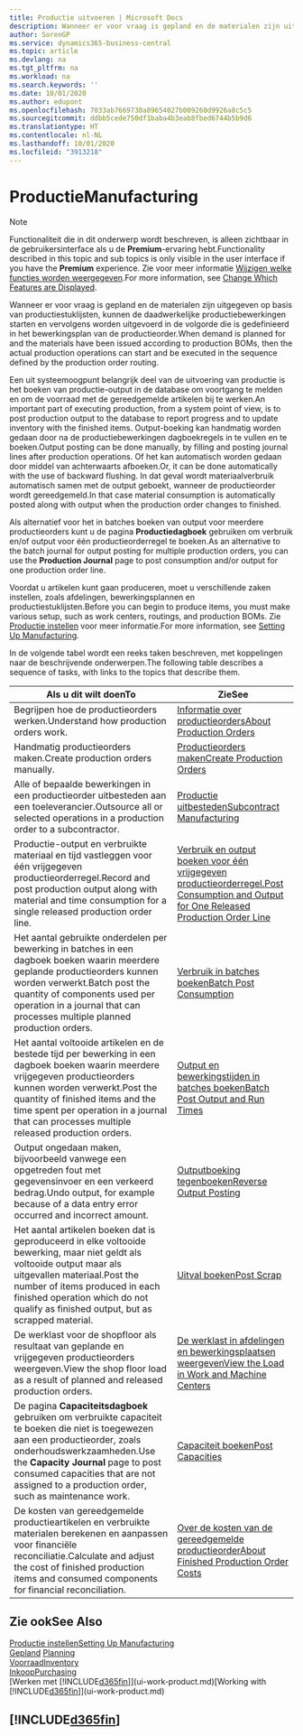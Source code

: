 ```yaml
---
title: Productie uitvoeren | Microsoft Docs
description: Wanneer er voor vraag is gepland en de materialen zijn uitgegeven op basis van productiestuklijsten, kunnen de daadwerkelijke productiebewerkingen starten en vervolgens worden uitgevoerd in de volgorde die is gedefinieerd in het bewerkingsplan van de productieorder.
author: SorenGP
ms.service: dynamics365-business-central
ms.topic: article
ms.devlang: na
ms.tgt_pltfrm: na
ms.workload: na
ms.search.keywords: ''
ms.date: 10/01/2020
ms.author: edupont
ms.openlocfilehash: 7033ab7669730a89654027b009260d9926a8c5c5
ms.sourcegitcommit: ddbb5cede750df1baba4b3eab8fbed6744b5b9d6
ms.translationtype: HT
ms.contentlocale: nl-NL
ms.lasthandoff: 10/01/2020
ms.locfileid: "3913218"
---
```

# <a name="manufacturing"></a><span data-ttu-id="28b9b-103">Productie</span><span class="sxs-lookup"><span data-stu-id="28b9b-103">Manufacturing</span></span>
> [!NOTE]
> <span data-ttu-id="28b9b-104">Functionaliteit die in dit onderwerp wordt beschreven, is alleen zichtbaar in de gebruikersinterface als u de **Premium**-ervaring hebt.</span><span class="sxs-lookup"><span data-stu-id="28b9b-104">Functionality described in this topic and sub topics is only visible in the user interface if you have the **Premium** experience.</span></span> <span data-ttu-id="28b9b-105">Zie voor meer informatie [Wijzigen welke functies worden weergegeven](ui-experiences.md).</span><span class="sxs-lookup"><span data-stu-id="28b9b-105">For more information, see [Change Which Features are Displayed](ui-experiences.md).</span></span>

<span data-ttu-id="28b9b-106">Wanneer er voor vraag is gepland en de materialen zijn uitgegeven op basis van productiestuklijsten, kunnen de daadwerkelijke productiebewerkingen starten en vervolgens worden uitgevoerd in de volgorde die is gedefinieerd in het bewerkingsplan van de productieorder.</span><span class="sxs-lookup"><span data-stu-id="28b9b-106">When demand is planned for and the materials have been issued according to production BOMs, then the actual production operations can start and be executed in the sequence defined by the production order routing.</span></span>  

<span data-ttu-id="28b9b-107">Een uit systeemoogpunt belangrijk deel van de uitvoering van productie is het boeken van productie-output in de database om voortgang te melden en om de voorraad met de gereedgemelde artikelen bij te werken.</span><span class="sxs-lookup"><span data-stu-id="28b9b-107">An important part of executing production, from a system point of view, is to post production output to the database to report progress and to update inventory with the finished items.</span></span> <span data-ttu-id="28b9b-108">Output-boeking kan handmatig worden gedaan door na de productiebewerkingen dagboekregels in te vullen en te boeken.</span><span class="sxs-lookup"><span data-stu-id="28b9b-108">Output posting can be done manually, by filling and posting journal lines after production operations.</span></span> <span data-ttu-id="28b9b-109">Of het kan automatisch worden gedaan door middel van achterwaarts afboeken.</span><span class="sxs-lookup"><span data-stu-id="28b9b-109">Or, it can be done automatically with the use of backward flushing.</span></span> <span data-ttu-id="28b9b-110">In dat geval wordt materiaalverbruik automatisch samen met de output geboekt, wanneer de productieorder wordt gereedgemeld.</span><span class="sxs-lookup"><span data-stu-id="28b9b-110">In that case material consumption is automatically posted along with output when the production order changes to finished.</span></span>  

<span data-ttu-id="28b9b-111">Als alternatief voor het in batches boeken van output voor meerdere productieorders kunt u de pagina **Productiedagboek** gebruiken om verbruik en/of output voor één productieorderregel te boeken.</span><span class="sxs-lookup"><span data-stu-id="28b9b-111">As an alternative to the batch journal for output posting for multiple production orders, you can use the **Production Journal** page to post consumption and/or output for one production order line.</span></span>

<span data-ttu-id="28b9b-112">Voordat u artikelen kunt gaan produceren, moet u verschillende zaken instellen, zoals afdelingen, bewerkingsplannen en productiestuklijsten.</span><span class="sxs-lookup"><span data-stu-id="28b9b-112">Before you can begin to produce items, you must make various setup, such as work centers, routings, and production BOMs.</span></span> <span data-ttu-id="28b9b-113">Zie [Productie instellen](production-configure-production-processes.md) voor meer informatie.</span><span class="sxs-lookup"><span data-stu-id="28b9b-113">For more information, see [Setting Up Manufacturing](production-configure-production-processes.md).</span></span>

<span data-ttu-id="28b9b-114">In de volgende tabel wordt een reeks taken beschreven, met koppelingen naar de beschrijvende onderwerpen.</span><span class="sxs-lookup"><span data-stu-id="28b9b-114">The following table describes a sequence of tasks, with links to the topics that describe them.</span></span>   

|<span data-ttu-id="28b9b-115">**Als u dit wilt doen**</span><span class="sxs-lookup"><span data-stu-id="28b9b-115">**To**</span></span>|<span data-ttu-id="28b9b-116">**Zie**</span><span class="sxs-lookup"><span data-stu-id="28b9b-116">**See**</span></span>|  
|------------|-------------|  
|<span data-ttu-id="28b9b-117">Begrijpen hoe de productieorders werken.</span><span class="sxs-lookup"><span data-stu-id="28b9b-117">Understand how production orders work.</span></span>|[<span data-ttu-id="28b9b-118">Informatie over productieorders</span><span class="sxs-lookup"><span data-stu-id="28b9b-118">About Production Orders</span></span>](production-about-production-orders.md)|
|<span data-ttu-id="28b9b-119">Handmatig productieorders maken.</span><span class="sxs-lookup"><span data-stu-id="28b9b-119">Create production orders manually.</span></span>|[<span data-ttu-id="28b9b-120">Productieorders maken</span><span class="sxs-lookup"><span data-stu-id="28b9b-120">Create Production Orders</span></span>](production-how-to-create-production-orders.md)|
|<span data-ttu-id="28b9b-121">Alle of bepaalde bewerkingen in een productieorder uitbesteden aan een toeleverancier.</span><span class="sxs-lookup"><span data-stu-id="28b9b-121">Outsource all or selected operations in a production order to a subcontractor.</span></span>|[<span data-ttu-id="28b9b-122">Productie uitbesteden</span><span class="sxs-lookup"><span data-stu-id="28b9b-122">Subcontract Manufacturing</span></span>](production-how-to-subcontract-manufacturing.md)|
|<span data-ttu-id="28b9b-123">Productie-output en verbruikte materiaal en tijd vastleggen voor één vrijgegeven productieorderregel.</span><span class="sxs-lookup"><span data-stu-id="28b9b-123">Record and post production output along with material and time consumption for a single released production order line.</span></span>|[<span data-ttu-id="28b9b-124">Verbruik en output boeken voor één vrijgegeven productieorderregel.</span><span class="sxs-lookup"><span data-stu-id="28b9b-124">Post Consumption and Output for One Released Production Order Line</span></span>](production-how-to-register-consumption-and-output.md)|  
|<span data-ttu-id="28b9b-125">Het aantal gebruikte onderdelen per bewerking in batches in een dagboek boeken waarin meerdere geplande productieorders kunnen worden verwerkt.</span><span class="sxs-lookup"><span data-stu-id="28b9b-125">Batch post the quantity of components used per operation in a journal that can processes multiple planned production orders.</span></span>|[<span data-ttu-id="28b9b-126">Verbruik in batches boeken</span><span class="sxs-lookup"><span data-stu-id="28b9b-126">Batch Post Consumption</span></span>](production-how-to-post-consumption.md)|
|<span data-ttu-id="28b9b-127">Het aantal voltooide artikelen en de bestede tijd per bewerking in een dagboek boeken waarin meerdere vrijgegeven productieorders kunnen worden verwerkt.</span><span class="sxs-lookup"><span data-stu-id="28b9b-127">Post the quantity of finished items and the time spent per operation in a journal that can processes multiple released production orders.</span></span>|[<span data-ttu-id="28b9b-128">Output en bewerkingstijden in batches boeken</span><span class="sxs-lookup"><span data-stu-id="28b9b-128">Batch Post Output and Run Times</span></span>](production-how-to-post-output-quantity.md)|
|<span data-ttu-id="28b9b-129">Output ongedaan maken, bijvoorbeeld vanwege een opgetreden fout met gegevensinvoer en een verkeerd bedrag.</span><span class="sxs-lookup"><span data-stu-id="28b9b-129">Undo output, for example because of a data entry error occurred and incorrect amount.</span></span>  |[<span data-ttu-id="28b9b-130">Outputboeking tegenboeken</span><span class="sxs-lookup"><span data-stu-id="28b9b-130">Reverse Output Posting</span></span>](production-how-to-reverse-output-posting.md)|  
|<span data-ttu-id="28b9b-131">Het aantal artikelen boeken dat is geproduceerd in elke voltooide bewerking, maar niet geldt als voltooide output maar als uitgevallen materiaal.</span><span class="sxs-lookup"><span data-stu-id="28b9b-131">Post the number of items produced in each finished operation which do not qualify as finished output, but as scrapped material.</span></span>|[<span data-ttu-id="28b9b-132">Uitval boeken</span><span class="sxs-lookup"><span data-stu-id="28b9b-132">Post Scrap</span></span>](production-how-to-post-scrap.md)|
|<span data-ttu-id="28b9b-133">De werklast voor de shopfloor als resultaat van geplande en vrijgegeven productieorders weergeven.</span><span class="sxs-lookup"><span data-stu-id="28b9b-133">View the shop floor load as a result of planned and released production orders.</span></span>|[<span data-ttu-id="28b9b-134">De werklast in afdelingen en bewerkingsplaatsen weergeven</span><span class="sxs-lookup"><span data-stu-id="28b9b-134">View the Load in Work and Machine Centers</span></span>](production-how-to-view-the-load-on-work-centers.md)|      
|<span data-ttu-id="28b9b-135">De pagina **Capaciteitsdagboek** gebruiken om verbruikte capaciteit te boeken die niet is toegewezen aan een productieorder, zoals onderhoudswerkzaamheden.</span><span class="sxs-lookup"><span data-stu-id="28b9b-135">Use the **Capacity Journal** page to post consumed capacities that are not assigned to a production order, such as maintenance work.</span></span>|[<span data-ttu-id="28b9b-136">Capaciteit boeken</span><span class="sxs-lookup"><span data-stu-id="28b9b-136">Post Capacities</span></span>](production-how-to-post-capacities.md)|  
|<span data-ttu-id="28b9b-137">De kosten van gereedgemelde productieartikelen en verbruikte materialen berekenen en aanpassen voor financiële reconciliatie.</span><span class="sxs-lookup"><span data-stu-id="28b9b-137">Calculate and adjust the cost of finished production items and consumed components for financial reconciliation.</span></span>|[<span data-ttu-id="28b9b-138">Over de kosten van de gereedgemelde productieorder</span><span class="sxs-lookup"><span data-stu-id="28b9b-138">About Finished Production Order Costs</span></span>](finance-about-finished-production-order-costs.md)|  

## <a name="see-also"></a><span data-ttu-id="28b9b-139">Zie ook</span><span class="sxs-lookup"><span data-stu-id="28b9b-139">See Also</span></span>  
[<span data-ttu-id="28b9b-140">Productie instellen</span><span class="sxs-lookup"><span data-stu-id="28b9b-140">Setting Up Manufacturing</span></span>](production-configure-production-processes.md)  
<span data-ttu-id="28b9b-141">[Gepland](production-planning.md)    </span><span class="sxs-lookup"><span data-stu-id="28b9b-141">[Planning](production-planning.md)    </span></span>  
[<span data-ttu-id="28b9b-142">Voorraad</span><span class="sxs-lookup"><span data-stu-id="28b9b-142">Inventory</span></span>](inventory-manage-inventory.md)  
[<span data-ttu-id="28b9b-143">Inkoop</span><span class="sxs-lookup"><span data-stu-id="28b9b-143">Purchasing</span></span>](purchasing-manage-purchasing.md)  
<span data-ttu-id="28b9b-144">[Werken met [!INCLUDE[d365fin](includes/d365fin_md.md)]](ui-work-product.md)</span><span class="sxs-lookup"><span data-stu-id="28b9b-144">[Working with [!INCLUDE[d365fin](includes/d365fin_md.md)]](ui-work-product.md)</span></span>

## [!INCLUDE[d365fin](includes/free_trial_md.md)]  
